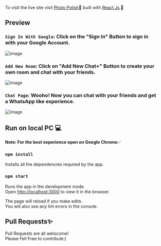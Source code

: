 To visit the live site visit [Photo Polish](https://shikhar1020.github.io/photo-polish/)🚀 built with [React Js](https://reactjs.org/).🎨


## **Preview**

### `Sign In With Google`: Click on the "Sign In" Button to sign in with your Google Account.
![image](https://user-images.githubusercontent.com/54438024/120001910-e7af9700-bff1-11eb-8c4e-c61f68e36bb3.png)

### `Add New Room`: Click on "Add New Chat+" Button to create your own room and chat with your friends.
![image](https://user-images.githubusercontent.com/54438024/120003196-22fe9580-bff3-11eb-80a7-2409d78db2f6.png)

### `Chat Page`: Wooho! Now you can chat with your friends and get a WhatsApp like experience.
![image](https://user-images.githubusercontent.com/54438024/120002769-c4391c00-bff2-11eb-8d70-6ca2997638bc.png)



## Run on local PC 💻

**Note: For the best experience open on Google Chrome**✅

### `npm install`
Installs all the dependencies required by the app.<br />


### `npm start`
Runs the app in the development mode.<br />
Open [http://localhost:3000](http://localhost:3000) to view it in the browser.

The page will reload if you make edits.<br />
You will also see any lint errors in the console.

## Pull Requests✨
Pull Requests are all welocome!<br />
Please Fell Free to contribute:)

